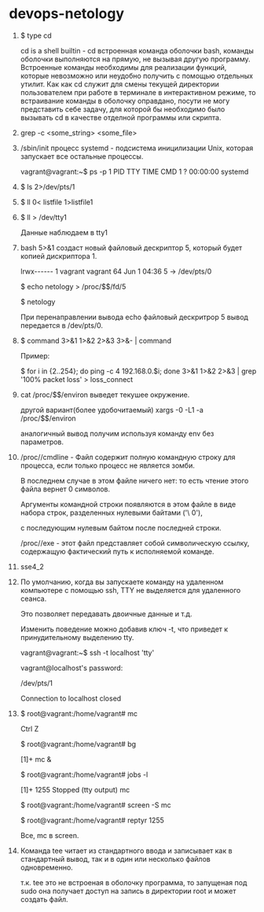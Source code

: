 
# devops-netology

1. $ type cd

   cd is a shell builtin - cd встроенная команда оболочки bash, команды оболочки выполняются на прямую, не вызывая 
   другую программу. Встроенные команды необходимы для реализации функций, которые невозможно или неудобно получить 
   с помощью отдельных утилит. Как как cd служит для смены текущей директории пользователем при работе в терминале
   в интерактивном режиме, то встраивание команды в оболочку оправдано, посути не могу представить себе задачу,
   для которой бы необходимо было вызывать cd в качестве отделной программы или скрипта.  

2. grep -c <some_string> <some_file>


3. /sbin/init процесс systemd - подсистема иницилизации Unix, которая запускает все остальные процессы.

   vagrant@vagrant:~$ ps -p 1
    PID TTY          TIME CMD
      1 ?        00:00:00 systemd


4. $ ls 2>/dev/pts/1


5. $ ll 0< listfile 1>listfile1


6. $ ll > /dev/tty1 

   Данные наблюдаем в tty1


7. bash 5>&1 создаст новый файловый дескриптор 5, который будет копией дискриптора 1.

   lrwx------ 1 vagrant vagrant 64 Jun  1 04:36 5 -> /dev/pts/0

   $ echo netology > /proc/$$/fd/5

   $ netology 

   При перенаправлении вывода echo файловый дескритрор 5 вывод передается в /dev/pts/0.


8. $ command 3>&1 1>&2 2>&3 3>&- | command

   Пример:

   $ for i in {2..254}; do ping -c 4 192.168.0.$i; done 3>&1 1>&2 2>&3 | grep '100% packet loss' > loss_connect
 

9. cat /proc/$$/environ выведет текушее окружение.

   другой вариант(более удобочитаемый) xargs -0 -L1 -a /proc/$$/environ

   аналогичный вывод получим используя команду env без параметров.


10. /proc/<PID>/cmdline - Файл содержит полную командную строку для процесса, если только процесс не является зомби. 

    В последнем случае в этом файле ничего нет: то есть чтение этого файла вернет 0 символов. 

    Аргументы командной строки появляются в этом файле в виде набора строк, разделенных нулевыми байтами ('\ 0'), 

    с последующим нулевым байтом после последней строки.

    /proc/<PID>/exe - этот файл представляет собой символическую ссылку, содержащую фактический путь к исполняемой команде.

11. sse4_2

12. По умолчанию, когда вы запускаете команду на удаленном компьютере с помощью ssh, TTY не выделяется для удаленного сеанса.

    Это позволяет передавать двоичные данные и т.д.

    Изменить поведение можно добавив ключ -t, что приведет к принудительному выделению tty.
    

    vagrant@vagrant:~$ ssh -t localhost 'tty'
    

    vagrant@localhost's password: 
    

    /dev/pts/1
    
    Connection to localhost closed
   

13. $ root@vagrant:/home/vagrant# mc

    Ctrl Z

    $ root@vagrant:/home/vagrant# bg

      [1]+ mc &

    $ root@vagrant:/home/vagrant# jobs -l

      [1]+  1255 Stopped (tty output)    mc
    
    $ root@vagrant:/home/vagrant# screen -S mc

    $ root@vagrant:/home/vagrant# reptyr 1255

    Все, mc в screen.
  
    

14. Команда tee читает из стандартного ввода и записывает как в стандартный вывод, так и в один или несколько файлов одновременно.

    т.к. tee это не встроеная в оболочку программа, то запущеная под sudo она получает доступ на запись в директории root и может создать файл.
 
